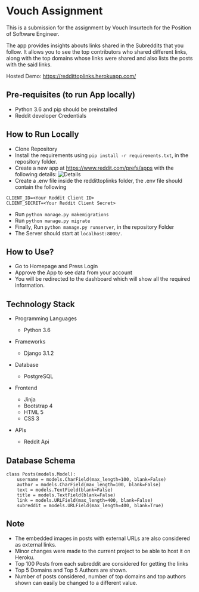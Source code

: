 # Vouch Assignment
This is a submission for the assignment by Vouch Insurtech for the Position of Software Engineer. 

The app provides insights abouts links shared in the Subreddits that you follow.
It allows you to see the top contributors who shared different links, along with the top domains whose links were shared and also lists the posts with the said links.

Hosted Demo: https://reddittoplinks.herokuapp.com/

## Pre-requisites (to run App locally)
- Python 3.6 and pip should be preinstalled
- Reddit developer Credentials

## How to Run Locally
- Clone Repository
- Install the requirements using ```pip install -r requirements.txt```, in the repository folder.
- Create a new app at https://www.reddit.com/prefs/apps with the following details:
![Details](https://i.imgur.com/Jn4DRKU.png)
- Create a .env file inside the reddittoplinks folder, the .env file should contain the following
```
CLIENT_ID=<Your Reddit Client ID>
CLIENT_SECRET=<Your Reddit Client Secret>
```
- Run ```python manage.py makemigrations```
- Run ```python manage.py migrate```
- Finally, Run ```python manage.py runserver```, in the repository Folder
- The Server should start at ```localhost:8000/```.

## How to Use?
- Go to Homepage and Press Login
- Approve the App to see data from your account
- You will be redirected to the dashboard which will show all the required information.

## Technology Stack

- Programming Languages
    - Python 3.6
    
- Frameworks
  - Django 3.1.2

- Database
     - PostgreSQL

- Frontend
    - Jinja
    - Bootstrap 4
    - HTML 5
    - CSS 3

- APIs
    - Reddit Api

## Database Schema
```
class Posts(models.Model):
    username = models.CharField(max_length=100, blank=False)
    author = models.CharField(max_length=100, blank=False)
    text = models.TextField(blank=False)
    title = models.TextField(blank=False)
    link = models.URLField(max_length=400, blank=False)
    subreddit = models.URLField(max_length=400, blank=True)
```

## Note
- The embedded images in posts with external URLs are also considered as external links.
- Minor changes were made to the current project to be able to host it on Heroku.
- Top 100 Posts from each subreddit are considered for getting the links
- Top 5 Domains and Top 5 Authors are shown.
- Number of posts considered, number of top domains and top authors shown can easily be changed to a different value.
